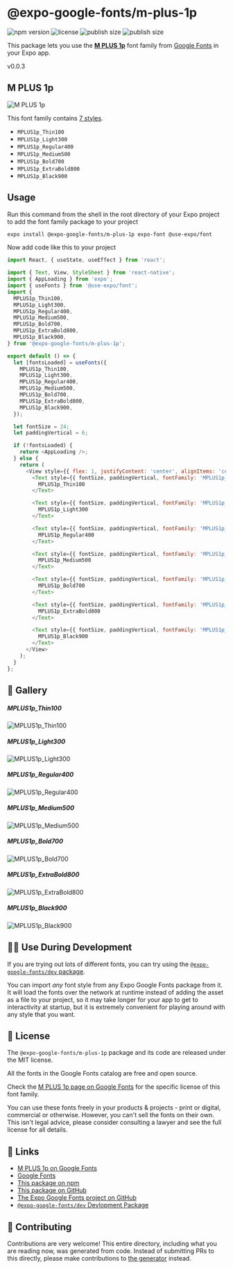 # @expo-google-fonts/m-plus-1p

![npm version](https://flat.badgen.net/npm/v/@expo-google-fonts/m-plus-1p)
![license](https://flat.badgen.net/github/license/expo/google-fonts)
![publish size](https://flat.badgen.net/packagephobia/install/@expo-google-fonts/m-plus-1p)
![publish size](https://flat.badgen.net/packagephobia/publish/@expo-google-fonts/m-plus-1p)

This package lets you use the [**M PLUS 1p**](https://fonts.google.com/specimen/M+PLUS+1p) font family from [Google Fonts](https://fonts.google.com/) in your Expo app.

v0.0.3

## M PLUS 1p

![M PLUS 1p](./font-family.png)

This font family contains [7 styles](#-gallery).

- `MPLUS1p_Thin100`
- `MPLUS1p_Light300`
- `MPLUS1p_Regular400`
- `MPLUS1p_Medium500`
- `MPLUS1p_Bold700`
- `MPLUS1p_ExtraBold800`
- `MPLUS1p_Black900`

## Usage

Run this command from the shell in the root directory of your Expo project to add the font family package to your project
```sh
expo install @expo-google-fonts/m-plus-1p expo-font @use-expo/font
```

Now add code like this to your project
```js
import React, { useState, useEffect } from 'react';

import { Text, View, StyleSheet } from 'react-native';
import { AppLoading } from 'expo';
import { useFonts } from '@use-expo/font';
import {
  MPLUS1p_Thin100,
  MPLUS1p_Light300,
  MPLUS1p_Regular400,
  MPLUS1p_Medium500,
  MPLUS1p_Bold700,
  MPLUS1p_ExtraBold800,
  MPLUS1p_Black900,
} from '@expo-google-fonts/m-plus-1p';

export default () => {
  let [fontsLoaded] = useFonts({
    MPLUS1p_Thin100,
    MPLUS1p_Light300,
    MPLUS1p_Regular400,
    MPLUS1p_Medium500,
    MPLUS1p_Bold700,
    MPLUS1p_ExtraBold800,
    MPLUS1p_Black900,
  });

  let fontSize = 24;
  let paddingVertical = 6;

  if (!fontsLoaded) {
    return <AppLoading />;
  } else {
    return (
      <View style={{ flex: 1, justifyContent: 'center', alignItems: 'center' }}>
        <Text style={{ fontSize, paddingVertical, fontFamily: 'MPLUS1p_Thin100' }}>
          MPLUS1p_Thin100
        </Text>

        <Text style={{ fontSize, paddingVertical, fontFamily: 'MPLUS1p_Light300' }}>
          MPLUS1p_Light300
        </Text>

        <Text style={{ fontSize, paddingVertical, fontFamily: 'MPLUS1p_Regular400' }}>
          MPLUS1p_Regular400
        </Text>

        <Text style={{ fontSize, paddingVertical, fontFamily: 'MPLUS1p_Medium500' }}>
          MPLUS1p_Medium500
        </Text>

        <Text style={{ fontSize, paddingVertical, fontFamily: 'MPLUS1p_Bold700' }}>
          MPLUS1p_Bold700
        </Text>

        <Text style={{ fontSize, paddingVertical, fontFamily: 'MPLUS1p_ExtraBold800' }}>
          MPLUS1p_ExtraBold800
        </Text>

        <Text style={{ fontSize, paddingVertical, fontFamily: 'MPLUS1p_Black900' }}>
          MPLUS1p_Black900
        </Text>
      </View>
    );
  }
};

```

## 🔡 Gallery

##### MPLUS1p_Thin100
![MPLUS1p_Thin100](./0654233f2cc095bd1af48724031070c0b16e3dd46fc5c29bd87070d485b7a366.ttf.png)

##### MPLUS1p_Light300
![MPLUS1p_Light300](./328d60a811d0715a23a96805dda2004f69c4b0a888dc1711c77a2d589650c97f.ttf.png)

##### MPLUS1p_Regular400
![MPLUS1p_Regular400](./6d33f3ea856c224db5e2d573ab252d85cc66e3d2ec9981d4dded4cb5df17a345.ttf.png)

##### MPLUS1p_Medium500
![MPLUS1p_Medium500](./45129fd4450f7465b6ad68ee3a7f2579df75712cdedec1690b2f2b8e2a008400.ttf.png)

##### MPLUS1p_Bold700
![MPLUS1p_Bold700](./42106dfc33cc933616115e3c69191bc75d0675df68106571eedbe23c14b5ad1f.ttf.png)

##### MPLUS1p_ExtraBold800
![MPLUS1p_ExtraBold800](./27bd65580cfc4564b1dc3ee85e12bdc336861dc586fd838a943bdef4a3bd8730.ttf.png)

##### MPLUS1p_Black900
![MPLUS1p_Black900](./21baffc573a6103dcd6c23b9ad751e3686f142c921212717fa3b4356e01a38bc.ttf.png)


## 👩‍💻 Use During Development

If you are trying out lots of different fonts, you can try using the [`@expo-google-fonts/dev` package](https://github.com/expo/google-fonts/tree/master/font-packages/dev#readme).

You can import *any* font style from any Expo Google Fonts package from it. It will load the fonts
over the network at runtime instead of adding the asset as a file to your project, so it may take longer
for your app to get to interactivity at startup, but it is extremely convenient
for playing around with any style that you want.

## 📖 License

The `@expo-google-fonts/m-plus-1p` package and its code are released under the MIT license.

All the fonts in the Google Fonts catalog are free and open source.

Check the [M PLUS 1p page on Google Fonts](https://fonts.google.com/specimen/M+PLUS+1p) for the specific license of this font family.

You can use these fonts freely in your products & projects - print or digital, commercial or otherwise. However, you can't sell the fonts on their own. This isn't legal advice, please consider consulting a lawyer and see the full license for all details.

## 🔗 Links

- [M PLUS 1p on Google Fonts](https://fonts.google.com/specimen/M+PLUS+1p)
- [Google Fonts](https://fonts.google.com/)
- [This package on npm](https://www.npmjs.com/package/@expo-google-fonts/m-plus-1p)
- [This package on GitHub](https://github.com/expo/google-fonts/tree/master/font-packages/m-plus-1p)
- [The Expo Google Fonts project on GitHub](https://github.com/expo/google-fonts)
- [`@expo-google-fonts/dev` Devlopment Package](https://github.com/expo/google-fonts/tree/master/font-packages/dev)


## 🤝 Contributing

Contributions are very welcome! This entire directory, including what you are reading now, was generated from code. Instead of submitting PRs to this directly, please make contributions to [the generator](https://github.com/expo/google-fonts/tree/master/packages/generator) instead.
